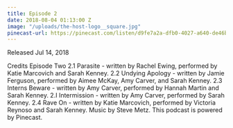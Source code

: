 ```yaml
---
title: Episode 2
date: 2018-08-04 01:13:00 Z
image: "/uploads/the-host-logo__square.jpg"
pinecast-url: https://pinecast.com/listen/d9fe7a2a-dfb0-4027-a640-de46bb47749e.mp3
---
```


Released Jul 14, 2018

Credits Episode Two 2.1 Parasite - written by Rachel Ewing, performed by Katie Marcovich and Sarah Kenney. 2.2 Undying Apology - written by Jamie Ferguson, performed by Aimee McKay, Amy Carver, and Sarah Kenney. 2.3 Interns Beware - written by Amy Carver, performed by Hannah Martin and Sarah Kenney. 2.I Intermission - written by Amy Carver, performed by Sarah Kenney. 2.4 Rave On - written by Katie Marcovich, performed by Victoria Reynoso and Sarah Kenney. Music by Steve Metz. This podcast is powered by Pinecast.